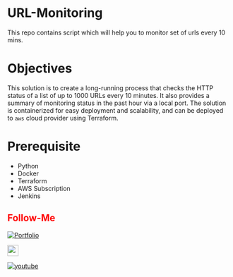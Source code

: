 # URL-Monitoring
This repo contains script which will help you to monitor set of urls every 10 mins.

# Objectives
This solution is to create a long-running process that checks the HTTP status of a list of up to 1000 URLs every 10 minutes. It also provides a summary of monitoring status in the past hour via a local port. The solution is containerized for easy deployment and scalability, and can be deployed to `aws` cloud provider using Terraform.

# Prerequisite
- Python
- Docker
- Terraform
- AWS Subscription
- Jenkins



## <font color = "red"> Follow-Me </font>

[![Portfolio](https://img.shields.io/badge/GitHub-100000?style=for-the-badge&logo=github&logoColor=white)](https://github.com/premkumar-palanichamy)

<p align="left">
<a href="https://linkedin.com/in/premkumarpalanichamy" target="blank"><img align="center" src="https://raw.githubusercontent.com/rahuldkjain/github-profile-readme-generator/master/src/images/icons/Social/linked-in-alt.svg" alt="premkumarpalanichamy" height="25" width="25" /></a>
</p>

[![youtube](https://img.shields.io/badge/YouTube-FF0000?style=for-the-badge&logo=youtube&logoColor=white)](https://www.youtube.com/channel/UCJKEn6HeAxRNirDMBwFfi3w)


